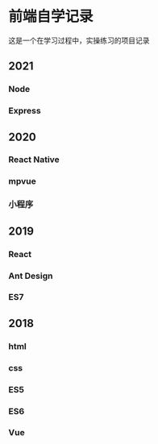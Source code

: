 # 前端自学记录
这是一个在学习过程中，实操练习的项目记录

## 2021
### Node
### Express

## 2020
### React Native
### mpvue
### 小程序

## 2019
### React
### Ant Design
### ES7

## 2018
### html
### css
### ES5
### ES6
### Vue
